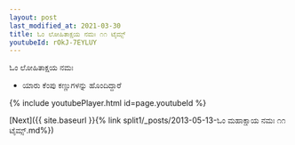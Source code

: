 ```yaml
---
layout: post
last_modified_at: 2021-03-30
title: ಓಂ ಲೋಹಿತಾಕ್ಷಯ ನಮಃ ೧೧ ಟೈಮ್ಸ್
youtubeId: rOkJ-7EYLUY
---
```

 
 
 ಓಂ ಲೋಹಿತಾಕ್ಷಯ ನಮಃ  
 
 -  ಯಾರು ಕೆಂಪು ಕಣ್ಣುಗಳನ್ನು ಹೊಂದಿದ್ದಾರೆ 
 
  
 
  
 
 
 
 
 
 


{% include youtubePlayer.html id=page.youtubeId %}
 
[Next]({{ site.baseurl }}{% link  split1/_posts/2013-05-13-ಓಂ ಮಹಾಕ್ಷಾಯ ನಮಃ ೧೧ ಟೈಮ್ಸ್.md%})
 
